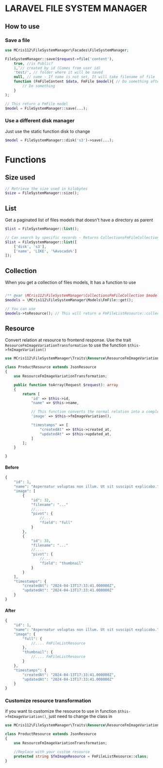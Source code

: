 # LARAVEL FILE SYSTEM MANAGER

## How to use

### Save a file

```php
use MCris112\FileSystemManager\Facades\FileSystemManager;

FileSystemManager::save($request->file('content'),
    true, //is Public?
    1,¨// created by id (Comes from user id)
    'test/', // folder where it will be saved
    null, // name - If name is not set, It will take filename of file
    function (FmFileContent $data, FmFile $model){ // Do something after save, this can be null
        // Do something
    }
);

// This return a FmFile model
$model = FileSystemManager::save(...);
```
### Use a different disk manager
Just use the static function disk to change
```php
$model = FileSystemManager::disk('s3')->save(...);
```

# Functions
## Size used
```php
// Retrieve the size used in kilobytes
$size = FileSystemManager::size();
```

## List
Get a paginated list of files models that doesn't have a directory as parent
```php
$list = FileSystemManager::list();

// Can search by specific records - Returns CollectionsFmFileCollection
$list = FileSystemManager::list([
    ['disk', 's3'],
    ['name', 'LIKE', '%Avocado%']
]);
```

## Collection
When you get a collection of files models, It has a function to use
```php

/** @var \MCris112\FileSystemManager\CollectionsFmFileCollection $models */
$models = \MCris112\FileSystemManager\Models\FmFile::get();

// You can use
$models->toResource(); // This will return a FmFileListResource::collection()
```

## Resource
Convert relation at resource to frontend response. Use the trait `ResourceFmImageVariationTransformation` to use the function
`$this->fmImageVariation()`

```php
use MCris112\FileSystemManager\Traits\Resource\ResourceFmImageVariationTransformation;

class ProductResource extends JsonResource
{
    use ResourceFmImageVariationTransformation;

    public function toArray(Request $request): array
    {
        return [
            'id' => $this->id,
            "name" => $this->name,

            // This function converts the normal relation into a complex array
            'image' => $this->fmImageVariation(),

            "timestamps" => [
                "createdAt" => $this->created_at,
                "updatedAt" => $this->updated_at,
            ]
        ];
    }

}
```

#### Before
```php
{
    "id": 1,
    "name": "Aspernatur voluptas non illum. Ut sit suscipit explicabo.",
    "image": [
        {
            "id": 32,
            "filename": "..."
            //....
            "pivot": {
                //...
                "field": "full"
            }
        },
        {
            "id": 33,
            "filename": "..."
            //....
            "pivot": {
                //...
                "field": "thumbnail"
            }
        }
    ],
    "timestamps": {
        "createdAt": "2024-04-13T17:33:41.000000Z",
        "updatedAt": "2024-04-13T17:33:41.000000Z"
    }
}

```

#### After

```php
{
    "id": 1,
    "name": "Aspernatur voluptas non illum. Ut sit suscipit explicabo.",
    "image": {
        "full": {
            //.... FmFileListResource
        },
        "thumbnail": {
            //.... FmFileListResource
        }
    },
    "timestamps": {
        "createdAt": "2024-04-13T17:33:41.000000Z",
        "updatedAt": "2024-04-13T17:33:41.000000Z"
    }
}

```

### Customize resource transformation

if you want to customize the resource to use in function `$this->fmImageVariation()`, just need to change the class in
```php
use MCris112\FileSystemManager\Traits\Resource\ResourceFmImageVariationTransformation;

class ProductResource extends JsonResource
{
    use ResourceFmImageVariationTransformation;

    //Replace with your custom resource
    protected string $fmImageResource = FmFileListResource::class;
}
```

